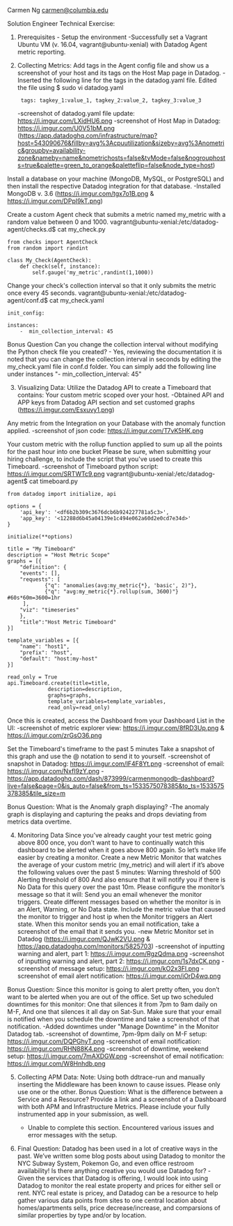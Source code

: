 Carmen Ng
carmen@columbia.edu

Solution Engineer Technical Exercise:
1. Prerequisites - Setup the environment
	-Successfully set a Vagrant Ubuntu VM (v. 16.04, vagrant@ubuntu-xenial) with Datadog Agent metric reporting. 

2. Collecting Metrics:
Add tags in the Agent config file and show us a screenshot of your host and its tags on the Host Map page in Datadog.
	-Inserted the following line for the tags in the datadog.yaml file. Edited the file using $ sudo vi datadog.yaml 
		
		tags: tagkey_1:value_1, tagkey_2:value_2, tagkey_3:value_3
	
	-screenshot of datadog.yaml file update: https://i.imgur.com/LXidHU6.png
	-screenshot of Host Map in Datadog: https://i.imgur.com/U0V51bM.png (https://app.datadoghq.com/infrastructure/map?host=543090676&fillby=avg%3Acpuutilization&sizeby=avg%3Anometric&groupby=availability-zone&nameby=name&nometrichosts=false&tvMode=false&nogrouphosts=true&palette=green_to_orange&paletteflip=false&node_type=host)

Install a database on your machine (MongoDB, MySQL, or PostgreSQL) and then install the respective Datadog integration for that database.
	-Installed MongoDB v. 3.6 (https://i.imgur.com/tgx7o1B.png & https://i.imgur.com/DPpI9kT.png)

Create a custom Agent check that submits a metric named my_metric with a random value between 0 and 1000.
	vagrant@ubuntu-xenial:/etc/datadog-agent/checks.d$ cat my_check.py

	from checks import AgentCheck
	from random import randint

	class My_Check(AgentCheck):
	    def check(self, instance):
		    self.gauge('my_metric',randint(1,1000))

Change your check's collection interval so that it only submits the metric once every 45 seconds.
	vagrant@ubuntu-xenial:/etc/datadog-agent/conf.d$ cat my_check.yaml 

	init_config:

	instances:
	    -  min_collection_interval: 45

Bonus Question Can you change the collection interval without modifying the Python check file you created?
	- Yes, reviewing the documentation it is noted that you can change the collection interval in seconds by editing the my_check.yaml file in conf.d folder. You can simply add the following line under instances "-  min_collection_interval: 45"
	
	
3. Visualizing Data:
Utilize the Datadog API to create a Timeboard that contains:
Your custom metric scoped over your host.
	-Obtained API and APP keys from Datadog API section and set customed graphs (https://i.imgur.com/Esxuvy1.png)
	
Any metric from the Integration on your Database with the anomaly function applied.
	-screenshot of json code: https://i.imgur.com/T7vK5HK.png
	
Your custom metric with the rollup function applied to sum up all the points for the past hour into one bucket
Please be sure, when submitting your hiring challenge, to include the script that you've used to create this Timeboard.
	-screenshot of Timeboard python script: https://i.imgur.com/SRTWTc9.png
	vagrant@ubuntu-xenial:/etc/datadog-agent$ cat timeboard.py
	
	from datadog import initialize, api

	options = {
	    'api_key': '<df6b2b309c3676dcb6b924227781a5c3>',
	    'app_key': '<12288d6b45a04139e1c494e062a60d2e0cd7e34d>'
	}

	initialize(**options)

	title = "My Timeboard"
	description = "Host Metric Scope"
	graphs = [{
	    "definition": {
		"events": [],
		"requests": [
			    {"q": "anomalies(avg:my_metric{*}, 'basic', 2)"},
			    {"q": "avg:my_metric{*}.rollup(sum, 3600)"} #60s*60m=3600=1hr
		 ],
		"viz": "timeseries"
	    },
	    "title":"Host Metric Timeboard"
	}]

	template_variables = [{
	    "name": "host1",
	    "prefix": "host",
	    "default": "host:my-host"
	}]

	read_only = True
	api.Timeboard.create(title=title,
			     description=description,
			     graphs=graphs,
			     template_variables=template_variables,
			     read_only=read_only)


Once this is created, access the Dashboard from your Dashboard List in the UI:
	-screenshot of metric explorer view: https://i.imgur.com/8fRD3Up.png & https://i.imgur.com/zrGsO36.png

Set the Timeboard's timeframe to the past 5 minutes
Take a snapshot of this graph and use the @ notation to send it to yourself.
	-screenshot of snapshot in Datadog: https://i.imgur.com/lF4F8Yt.png
	-screenshot of email: https://i.imgur.com/NxfI9zY.png
	-https://app.datadoghq.com/dash/873999/carmenmongodb-dashboard?live=false&page=0&is_auto=false&from_ts=1533575078385&to_ts=1533575378385&tile_size=m
	
Bonus Question: What is the Anomaly graph displaying?
	-The anomaly graph is displaying and capturing the peaks and drops deviating from metrics data overtime.

4. Monitoring Data
Since you’ve already caught your test metric going above 800 once, you don’t want to have to continually watch this dashboard to be alerted when it goes above 800 again. So let’s make life easier by creating a monitor.
Create a new Metric Monitor that watches the average of your custom metric (my_metric) and will alert if it’s above the following values over the past 5 minutes:
Warning threshold of 500
Alerting threshold of 800
And also ensure that it will notify you if there is No Data for this query over the past 10m.
Please configure the monitor’s message so that it will:
Send you an email whenever the monitor triggers.
Create different messages based on whether the monitor is in an Alert, Warning, or No Data state.
Include the metric value that caused the monitor to trigger and host ip when the Monitor triggers an Alert state.
When this monitor sends you an email notification, take a screenshot of the email that it sends you.
	-new Metric Monitor set in Datadog (https://i.imgur.com/QJwK2VU.png & https://app.datadoghq.com/monitors/5825703) 
	-screenshot of inputting warning and alert, part 1: https://i.imgur.com/RgzQdma.png
	-screenshot of inputting warning and alert, part 2: https://i.imgur.com/1s7dxCK.png
	-screenshot of message setup: https://i.imgur.com/kO2x3Fl.png
	-screenshot of email alert notification: https://i.imgur.com/iOrD4wq.png

Bonus Question: Since this monitor is going to alert pretty often, you don’t want to be alerted when you are out of the office. Set up two scheduled downtimes for this monitor:
One that silences it from 7pm to 9am daily on M-F,
And one that silences it all day on Sat-Sun.
Make sure that your email is notified when you schedule the downtime and take a screenshot of that notification.
	-Added downtimes under "Manage Downtime" in the Monitor Datadog tab.
	-screenshot of downtime, 7pm-9pm daily on M-F setup: https://i.imgur.com/DQPGhyT.png
	-screenshot of email notification: https://i.imgur.com/RHN88K4.png
	-screenshot of downtime, weekend setup: https://i.imgur.com/7mAXDGW.png
	-screenshot of email notification: https://i.imgur.com/W8Hnhdb.png
	
5. Collecting APM Data:
Note: Using both ddtrace-run and manually inserting the Middleware has been known to cause issues. Please only use one or the other.
Bonus Question: What is the difference between a Service and a Resource?
Provide a link and a screenshot of a Dashboard with both APM and Infrastructure Metrics.
Please include your fully instrumented app in your submission, as well.
	- Unable to complete this section. Encountered various issues and error messages with the setup.

6. Final Question:
Datadog has been used in a lot of creative ways in the past. We’ve written some blog posts about using Datadog to monitor the NYC Subway System, Pokemon Go, and even office restroom availability!
Is there anything creative you would use Datadog for?
	-Given the services that Datadog is offering, I would look into using Datadog to monitor the real estate property and prices for either sell or rent. NYC real estate is pricey, and Datadog can be a resource to help gather various data points from sites to one central location about homes/apartments sells, price decrease/increase, and comparsions of similar properties by type and/or by location.

	
	
